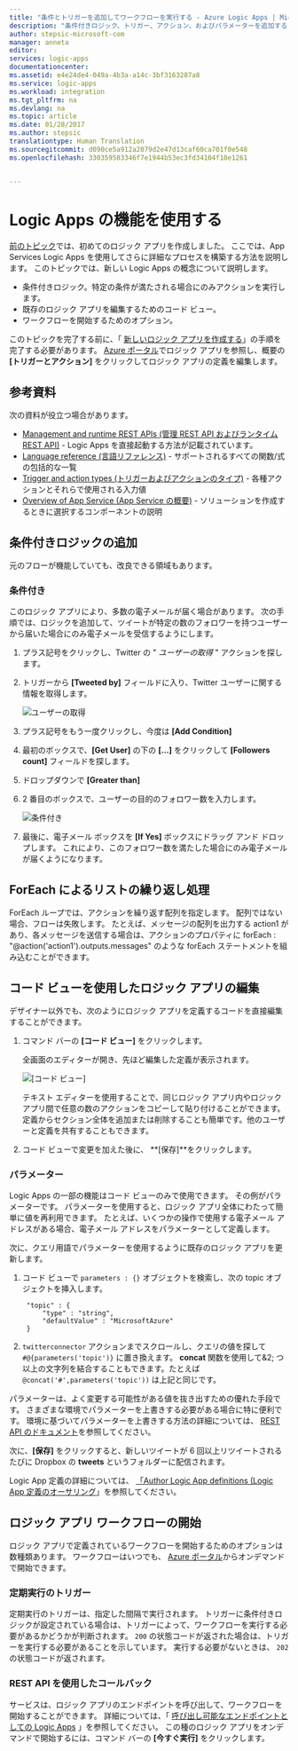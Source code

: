 ```yaml
---
title: "条件とトリガーを追加してワークフローを実行する - Azure Logic Apps | Microsoft Docs"
description: "条件付きロジック、トリガー、アクション、およびパラメーターを追加することで Azure Logic Apps でのワークフローの実行を制御します。"
author: stepsic-microsoft-com
manager: anneta
editor: 
services: logic-apps
documentationcenter: 
ms.assetid: e4e24de4-049a-4b3a-a14c-3bf3163287a8
ms.service: logic-apps
ms.workload: integration
ms.tgt_pltfrm: na
ms.devlang: na
ms.topic: article
ms.date: 01/28/2017
ms.author: stepsic
translationtype: Human Translation
ms.sourcegitcommit: d090ce5a912a2079d2e47d13caf60ca701f0e548
ms.openlocfilehash: 330359583346f7e1944b53ec3fd34104f10e1261


---
```

# <a name="use-logic-apps-features"></a>Logic Apps の機能を使用する
[前のトピック](../logic-apps/logic-apps-create-a-logic-app.md)では、初めてのロジック アプリを作成しました。 ここでは、App Services Logic Apps を使用してさらに詳細なプロセスを構築する方法を説明します。 このトピックでは、新しい Logic Apps の概念について説明します。

* 条件付きロジック。特定の条件が満たされる場合にのみアクションを実行します。
* 既存のロジック アプリを編集するためのコード ビュー。
* ワークフローを開始するためのオプション。

このトピックを完了する前に、「 [新しいロジック アプリを作成する](../logic-apps/logic-apps-create-a-logic-app.md)」の手順を完了する必要があります。 [Azure ポータル]でロジック アプリを参照し、概要の **[トリガーとアクション]** をクリックしてロジック アプリの定義を編集します。

## <a name="reference-material"></a>参考資料
次の資料が役立つ場合があります。

* [Management and runtime REST APIs (管理 REST API およびランタイム REST API)](https://msdn.microsoft.com/library/azure/mt643787.aspx) - Logic Apps を直接起動する方法が記載されています。
* [Language reference (言語リファレンス)](https://msdn.microsoft.com/library/azure/mt643789.aspx) - サポートされるすべての関数/式の包括的な一覧
* [Trigger and action types (トリガーおよびアクションのタイプ)](https://msdn.microsoft.com/library/azure/mt643939.aspx) - 各種アクションとそれらで使用される入力値
* [Overview of App Service (App Service の概要)](../app-service/app-service-value-prop-what-is.md) - ソリューションを作成するときに選択するコンポーネントの説明

## <a name="adding-conditional-logic"></a>条件付きロジックの追加
元のフローが機能していても、改良できる領域もあります。

### <a name="conditional"></a>条件付き
このロジック アプリにより、多数の電子メールが届く場合があります。 次の手順では、ロジックを追加して、ツイートが特定の数のフォロワーを持つユーザーから届いた場合にのみ電子メールを受信するようにします。

1. プラス記号をクリックし、Twitter の " *ユーザーの取得* " アクションを探します。
2. トリガーから **[Tweeted by]** フィールドに入り、Twitter ユーザーに関する情報を取得します。

    ![ユーザーの取得](media/logic-apps-use-logic-app-features/getuser.png)
3. プラス記号をもう一度クリックし、今度は **[Add Condition]**
4. 最初のボックスで、**[Get User]** の下の **[...]** をクリックして **[Followers count]** フィールドを探します。
5. ドロップダウンで **[Greater than]**
6. 2 番目のボックスで、ユーザーの目的のフォロワー数を入力します。

    ![条件付き](media/logic-apps-use-logic-app-features/conditional.png)
7. 最後に、電子メール ボックスを **[If Yes]** ボックスにドラッグ アンド ドロップします。 これにより、このフォロワー数を満たした場合にのみ電子メールが届くようになります。

## <a name="repeating-over-a-list-with-foreach"></a>ForEach によるリストの繰り返し処理
ForEach ループでは、アクションを繰り返す配列を指定します。 配列ではない場合、フローは失敗します。 たとえば、メッセージの配列を出力する action1 があり、各メッセージを送信する場合は、アクションのプロパティに forEach : "@action('action1').outputs.messages" のような forEach ステートメントを組み込むことができます。

## <a name="using-the-code-view-to-edit-a-logic-app"></a>コード ビューを使用したロジック アプリの編集
デザイナー以外でも、次のようにロジック アプリを定義するコードを直接編集することができます。

1. コマンド バーの **[コード ビュー]** をクリックします。

    全画面のエディターが開き、先ほど編集した定義が表示されます。

    ![[コード ビュー]](media/logic-apps-use-logic-app-features/codeview.png)

    テキスト エディターを使用することで、同じロジック アプリ内やロジック アプリ間で任意の数のアクションをコピーして貼り付けることができます。 定義からセクション全体を追加または削除することも簡単です。他のユーザーと定義を共有することもできます。
2. コード ビューで変更を加えた後に、 **[保存]**をクリックします。

### <a name="parameters"></a>パラメーター
Logic Apps の一部の機能はコード ビューのみで使用できます。 その例がパラメーターです。 パラメーターを使用すると、ロジック アプリ全体にわたって簡単に値を再利用できます。 たとえば、いくつかの操作で使用する電子メール アドレスがある場合、電子メール アドレスをパラメーターとして定義します。

次に、クエリ用語でパラメーターを使用するように既存のロジック アプリを更新します。

1. コード ビューで `parameters : {}` オブジェクトを検索し、次の topic オブジェクトを挿入します。

        "topic" : {
            "type" : "string",
            "defaultValue" : "MicrosoftAzure"
        }
2. `twitterconnector` アクションまでスクロールし、クエリの値を探して `#@{parameters('topic')}` に置き換えます。
    **concat** 関数を使用して&2; つ以上の文字列を結合することもできます。たとえば `@concat('#',parameters('topic'))` は上記と同じです。

パラメーターは、よく変更する可能性がある値を抜き出すための優れた手段です。 さまざまな環境でパラメーターを上書きする必要がある場合に特に便利です。 環境に基づいてパラメーターを上書きする方法の詳細については、 [REST API のドキュメント](https://msdn.microsoft.com/library/mt643787.aspx)を参照してください。

次に、**[保存]** をクリックすると、新しいツイートが 6 回以上リツイートされるたびに Dropbox の **tweets** というフォルダーに配信されます。

Logic App 定義の詳細については、 [「Author Logic App definitions (Logic App 定義のオーサリング](../logic-apps/logic-apps-author-definitions.md)」を参照してください。

## <a name="starting-a-logic-app-workflow"></a>ロジック アプリ ワークフローの開始
ロジック アプリで定義されているワークフローを開始するためのオプションは数種類あります。 ワークフローはいつでも、 [Azure ポータル]からオンデマンドで開始できます。

### <a name="recurrence-triggers"></a>定期実行のトリガー
定期実行のトリガーは、指定した間隔で実行されます。 トリガーに条件付きロジックが設定されている場合は、トリガーによって、ワークフローを実行する必要があるかどうかが判断されます。 `200` の状態コードが返された場合は、トリガーを実行する必要があることを示しています。 実行する必要がないときは、 `202` の状態コードが返されます。

### <a name="callback-using-rest-apis"></a>REST API を使用したコールバック
サービスは、ロジック アプリのエンドポイントを呼び出して、ワークフローを開始することができます。 詳細については、「 [呼び出し可能なエンドポイントとしての Logic Apps](../logic-apps/logic-apps-http-endpoint.md) 」を参照してください。 この種のロジック アプリをオンデマンドで開始するには、コマンド バーの **[今すぐ実行]** をクリックします。 

<!-- Shared links -->
[Azure ポータル]: https://portal.azure.com



<!--HONumber=Jan17_HO4-->


